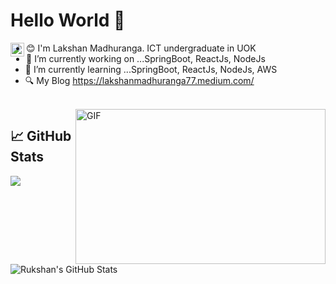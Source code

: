 # Hello World 👋

<a href="https://www.linkedin.com/in/lakshan-madhuranga-26b218166/">
  <img align="left" alt="Lakshan's's Linkedin" width="22px" src="https://raw.githubusercontent.com/peterthehan/peterthehan/master/assets/linkedin.svg" />
</a>

- 😊 I'm Lakshan Madhuranga. ICT undergraduate in UOK
- 🔭 I’m currently working on ...SpringBoot, ReactJs, NodeJs
- 🌱 I’m currently learning ...SpringBoot, ReactJs, NodeJs, AWS
- 🔍 My Blog https://lakshanmadhuranga77.medium.com/

<br/>
<img align="right" alt="GIF" src="https://github.com/abhisheknaiidu/abhisheknaiidu/blob/master/code.gif?raw=true" width="400" height="248" />

## &#x1f4c8; GitHub Stats
<img align="center" src="https://github-readme-stats.vercel.app/api/top-langs/?username=lakshan77&hide=html,css&title_color=ffffff&text_color=c9cacc&icon_color=2bbc8a&bg_color=1d1f21" />
<img align="center" src="https://github-readme-stats.vercel.app/api?username=lakshan77&show_icons=true&line_height=27&count_private=true&title_color=ffffff&text_color=c9cacc&icon_color=2bbc8a&bg_color=1d1f21" alt="Rukshan's GitHub Stats" />
